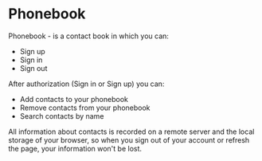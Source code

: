 # Phonebook

<p>Phonebook - is a contact book in which you can: </p>
<ul>
<li>Sign up</li>
<li>Sign in</li>
<li>Sign out</li>
</ul>

<p>After authorization (Sign in or Sign up) you can: <p>
<ul>
<li>Add contacts to your phonebook</li>
<li>Remove contacts from your phonebook</li>
<li>Search contacts by name</li>
</ul>

<p>All information about contacts is recorded on a remote server and the local storage of your browser, so when you sign out of your account or refresh the page, your information won't be lost.</p>
